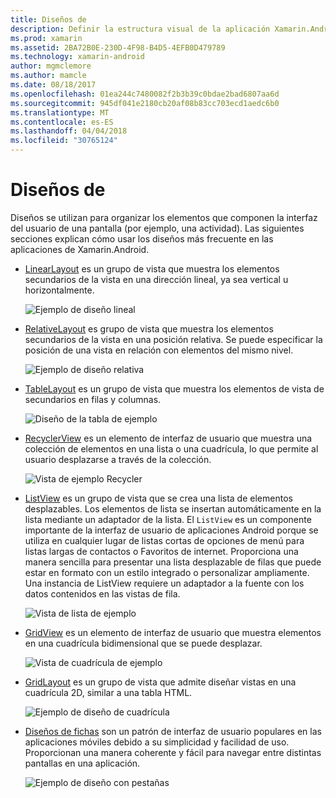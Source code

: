 ```yaml
---
title: Diseños de
description: Definir la estructura visual de la aplicación Xamarin.Android
ms.prod: xamarin
ms.assetid: 2BA72B0E-230D-4F98-B4D5-4EFB0D479789
ms.technology: xamarin-android
author: mgmclemore
ms.author: mamcle
ms.date: 08/18/2017
ms.openlocfilehash: 01ea244c7480082f2b3b39c0bdae2bad6807aa6d
ms.sourcegitcommit: 945df041e2180cb20af08b83cc703ecd1aedc6b0
ms.translationtype: MT
ms.contentlocale: es-ES
ms.lasthandoff: 04/04/2018
ms.locfileid: "30765124"
---
```

# <a name="layouts"></a>Diseños de

Diseños se utilizan para organizar los elementos que componen la interfaz del usuario de una pantalla (por ejemplo, una actividad). Las siguientes secciones explican cómo usar los diseños más frecuente en las aplicaciones de Xamarin.Android.

-   [LinearLayout](~/android/user-interface/layouts/linear-layout.md) es un grupo de vista que muestra los elementos secundarios de la vista en una dirección lineal, ya sea vertical u horizontalmente.

    ![Ejemplo de diseño lineal](images/linear-layout.png)

-   [RelativeLayout](~/android/user-interface/layouts/relative-layout.md) es grupo de vista que muestra los elementos secundarios de la vista en una posición relativa. Se puede especificar la posición de una vista en relación con elementos del mismo nivel.

    ![Ejemplo de diseño relativa](images/relative-layout.png)

-   [TableLayout](~/android/user-interface/layouts/table-layout.md) es un grupo de vista que muestra los elementos de vista de secundarios en filas y columnas.

    ![Diseño de la tabla de ejemplo](images/table-layout.png)

-   [RecyclerView](~/android/user-interface/layouts/recycler-view/index.md) es un elemento de interfaz de usuario que muestra una colección de elementos en una lista o una cuadrícula, lo que permite al usuario desplazarse a través de la colección.

    ![Vista de ejemplo Recycler](images/recycler-view.png)

-   [ListView](~/android/user-interface/layouts/list-view/index.md) es un grupo de vista que se crea una lista de elementos desplazables. Los elementos de lista se insertan automáticamente en la lista mediante un adaptador de la lista. El `ListView` es un componente importante de la interfaz de usuario de aplicaciones Android porque se utiliza en cualquier lugar de listas cortas de opciones de menú para listas largas de contactos o Favoritos de internet. Proporciona una manera sencilla para presentar una lista desplazable de filas que puede estar en formato con un estilo integrado o personalizar ampliamente. Una instancia de ListView requiere un adaptador a la fuente con los datos contenidos en las vistas de fila.

    ![Vista de lista de ejemplo](images/list-view.png)

-   [GridView](~/android/user-interface/layouts/grid-view.md) es un elemento de interfaz de usuario que muestra elementos en una cuadrícula bidimensional que se puede desplazar.

    ![Vista de cuadrícula de ejemplo](images/grid-view.png)

-   [GridLayout](~/android/user-interface/layouts/grid-layout.md) es un grupo de vista que admite diseñar vistas en una cuadrícula 2D, similar a una tabla HTML.

    ![Ejemplo de diseño de cuadrícula](images/grid-layout.png)

-   [Diseños de fichas](~/android/user-interface/layouts/tab-layout/index.md) son un patrón de interfaz de usuario populares en las aplicaciones móviles debido a su simplicidad y facilidad de uso. Proporcionan una manera coherente y fácil para navegar entre distintas pantallas en una aplicación.

    ![Ejemplo de diseño con pestañas](images/tabbed-layout.png)
 
